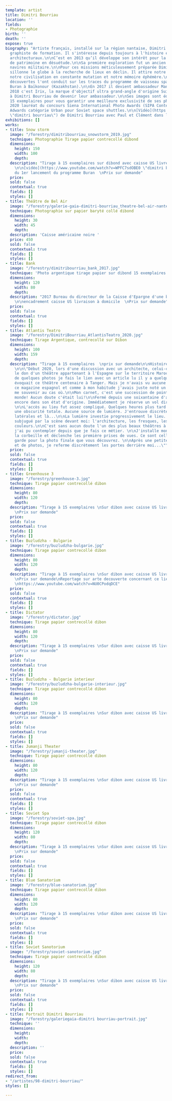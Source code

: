 ```yaml
---
template: artist
title: Dimitri Bourriau
location: ''
fields:
- Photographie
birth: ''
death: ''
expose: true
biography: "Artiste français, installé sur la région nantaise, Dimitri Bourriau est
  graphiste de formation. Il s'intéresse depuis toujours à l'histoire et aux vestiges
  architecturaux.\n\nC’est en 2013 qu’il développe son intérêt pour la photographie
  de patrimoine en désuétude.\n\nSa première exploration fut un ancien cimetière de
  navires militaire.\n\nPour ces missions méticuleusement préparée Dimitri Bourriau
  sillonne le globe à la recherche de lieux en déclin. Il attire notre attention sur
  notre civilisation en constante mutation et notre mémoire éphémère.\n\nSes dernières
  découvertes l'ont conduit sur les traces du programme de vaisseau spatial soviétique
  Buran à Baïkonour (Kazakhstan).\n\nEn 2017 il devient ambassadeur Manfrotto et en
  2018 c'est Irix, la marque d'objectif ultra grand-angle d'origine Suisse qui propose
  à Dimitri Bourriau de devenir leur ambassadeur.\n\nSes images sont éditées en seulement
  15 exemplaires pour vous garantir une meilleure exclusivité de ses photos.\n\nEn
  2020 lauréat du concours Siena International Photo Awards (SIPA Contest) Drone Photo
  Adwards catégorie Urban pour Soviet space shuttles.\n\n[Vidéo](https://youtu.be/unMbFirj_Jo
  \"dimitri bourriau\") de Dimitri Bourriau avec Paul et Clément dans leurs aventures "
exhibitions: []
works:
- title: Snow storm
  image: "/forestry/dimitribourriau_snowstorm_2019.jpg"
  technique: Photographie Tirage papier contrecollé dibond
  dimensions:
    height: 150
    width: 100
    depth: 
  description: "Tirage à 15 exemplaires sur dibond avec caisse US livré à domicile
    \n\n[vidéo](https://www.youtube.com/watch?v=WPFC7sdOBE0 \"dimitri bourriau\")
    du 1er lancement du programme Buran  \nPrix sur demande"
  price: 
  sold: false
  contextual: true
  fields: []
  styles: []
- title: Théâtre de Bel Air
  image: "/forestry/galerie-gaia-dimitri-bourriau_theatre-bel-air-nantes.jpg"
  technique: Photographie sur papier baryté collé dibond
  dimensions:
    height: 30
    width: 45
    depth: 
  description: 'Caisse américaine noire '
  price: 450
  sold: false
  contextual: true
  fields: []
  styles: []
- title: Bank
  image: "/forestry/dimitribourriau_bank_2017.jpg"
  technique: 'Photo argentique tirage papier sur dibond 15 exemplaires '
  dimensions:
    height: 120
    width: 80
    depth: 
  description: "2017 Bureau du directeur de la Caisse d'Epargne d'une bourgade normande
    \n\nencadrement caisse US livraison à domicile  \nPrix sur demande"
  price: 
  sold: false
  contextual: true
  fields: []
  styles: []
- title: Atlantis Teatro
  image: "/forestry/DimitriBourriau_AtlantisTeatro_2020.jpg"
  technique: Tirage Argentique, contrecollé sur Dibon
  dimensions:
    height: 100
    width: 159
    depth: 
  description: "Tirage à 15 exemplaires  \nprix sur demande\n\nHistoire d'une photographie
    \n\n\"Début 2020, lors d'une discussion avec un architecte, celui-ci m'évoque
    le don d'un théâtre appartenant à l'Espagne sur le territoire Marocain. À la vue
    de quelques photos je fais le lien avec un article lu il y a quelques années qui
    évoquait ce théâtre centenaire à Tanger. Mais je n'avais vu aucune photo dans
    ce magazine espagnol et comme à mon habitude j'avais juste noté un point GPS pour
    me souvenir au cas où.\n\nMon carnet, c'est une succession de point GPS dans le
    monde! Aucun doute c'était lui!\n\nFermé depuis une soixantaine d'années il était
    encore dans son état d'origine. Immédiatement je réserve un vol direction Tanger.
    \n\nL'accès au lieu fut assez compliqué. Quelques heures plus tard j'entre dans
    une obscurité totale. Aucune source de lumière. J'entrouve discrètement deux portes
    latérales et là...\n\nLa lumière investie progressivement le lieu. \n\nJe suis
    subjugué par la scène devant moi: l'architecture, les fresques, les nuances de
    couleurs.\n\nC'est sans aucun doute l'un des plus beaux théâtres à l'abandon que
    j'ai pu contempler depuis que je fais ce métier. \n\nJ'installe mon trépied sur
    la corbeille et déclenche les première prises de vues. Ce sont celles-ci que je
    garde pour la photo finale que vous découvrez. \n\nAprès une petite d'exploration
    et de photos, je referme discrètement les portes derrière moi...\""
  price: 
  sold: false
  contextual: true
  fields: []
  styles: []
- title: Greenhouse 3
  image: "/forestry/greenhouse-3.jpg"
  technique: Tirage papier contrecollé dibon
  dimensions:
    height: 80
    width: 120
    depth: 
  description: "Tirage à 15 exemplaires \nSur dibon avec caisse US livré à domicile
    \nPrix sur demande"
  price: 
  sold: false
  contextual: true
  fields: []
  styles: []
- title: Buzludzha - Bulgarie
  image: "/forestry/buzludzha-bulgarie.jpg"
  technique: Tirage papier contrecollé dibon
  dimensions:
    height: 80
    width: 120
    depth: 
  description: "Tirage à 15 exemplaires \nSur dibon avec caisse US livré à domicile
    \nPrix sur demande\nReportage sur arte decouverte concernant ce lieu incroyable
    \nhttps://www.youtube.com/watch?v=NU0CPodqDCE"
  price: 
  sold: false
  contextual: true
  fields: []
  styles: []
- title: Dictator
  image: "/forestry/dictator.jpg"
  technique: Tirage papier contrecollé dibon
  dimensions:
    height: 80
    width: 120
    depth: 
  description: "Tirage à 15 exemplaires \nSur dibon avec caisse US livré à domicile
    \nPrix sur demande"
  price: 
  sold: false
  contextual: true
  fields: []
  styles: []
- title: Buzludzha - Bulgarie interieur
  image: "/forestry/buzludzha-bulgarie-interieur.jpg"
  technique: Tirage papier contrecollé dibon
  dimensions:
    height: 80
    width: 120
    depth: 
  description: "Tirage à 15 exemplaires \nSur dibon avec caisse US livré à domicile
    \nPrix sur demande"
  price: 
  sold: false
  contextual: true
  fields: []
  styles: []
- title: Jumanji Theater
  image: "/forestry/jumanji-theater.jpg"
  technique: Tirage papier contrecollé dibon
  dimensions:
    height: 80
    width: 120
    depth: 
  description: "Tirage à 15 exemplaires \nSur dibon avec caisse US livré à domicile
    \nPrix sur demande"
  price: 
  sold: false
  contextual: true
  fields: []
  styles: []
- title: Soviet Spa
  image: "/forestry/soviet-spa.jpg"
  technique: Tirage papier contrecollé dibon
  dimensions:
    height: 120
    width: 80
    depth: 
  description: "Tirage à 15 exemplaires \nSur dibon avec caisse US livré à domicile
    \nPrix sur demande"
  price: 
  sold: false
  contextual: true
  fields: []
  styles: []
- title: Blue Sanatorium
  image: "/forestry/blue-sanatorium.jpg"
  technique: Tirage papier contrecollé dibon
  dimensions:
    height: 80
    width: 120
    depth: 
  description: "Tirage à 15 exemplaires \nSur dibon avec caisse US livré à domicile
    \nPrix sur demande"
  price: 
  sold: false
  contextual: true
  fields: []
  styles: []
- title: Soviet Sanotorium
  image: "/forestry/soviet-sanotorium.jpg"
  technique: Tirage papier contrecollé dibon
  dimensions:
    height: 120
    width: 80
    depth: 
  description: "Tirage à 15 exemplaires \nSur dibon avec caisse US livré à domicile
    \nPrix sur demande"
  price: 
  sold: false
  contextual: true
  fields: []
  styles: []
- title: Portrait Dimitri Bourriau
  image: "/forestry/galeriegaia-dimitri bourriau-portrait.jpg"
  technique: ''
  dimensions:
    height: 
    width: 
    depth: 
  description: ''
  price: 
  sold: false
  contextual: true
  fields: []
  styles: []
redirect_from:
- "/artistes/98-dimitri-bourriau/"
styles: []

---
```


